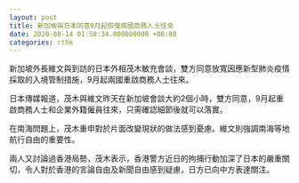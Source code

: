 ```yaml
---
layout: post
title: 新加坡與日本同意9月起恢復兩國商務人士往來
date: 2020-08-14 01:50:34.000000000 +08:00
categories: rthk
---
```


新加坡外長維文與到訪的日本外相茂木敏充會談，雙方同意放寬因應新型肺炎疫情採取的入境管制措施，9月起兩國重啟商務人士往來。

日本傳媒報道，茂木與維文昨天在新加坡會談大約2個小時，雙方同意，9月起重啟商務人士和企業外籍僱員往來，只需確認細節後就可以落實。

在南海問題上，茂木重申對於片面改變現狀的做法感到憂慮。維文則強調南海等地航行自由的重要性。

兩人又討論過香港局勢，茂木表示，香港警方近日的拘捕行動加深了日本的嚴重關切，令人對於香港的言論自由及新聞自由感到疑慮，日方已向中方表達關注。
